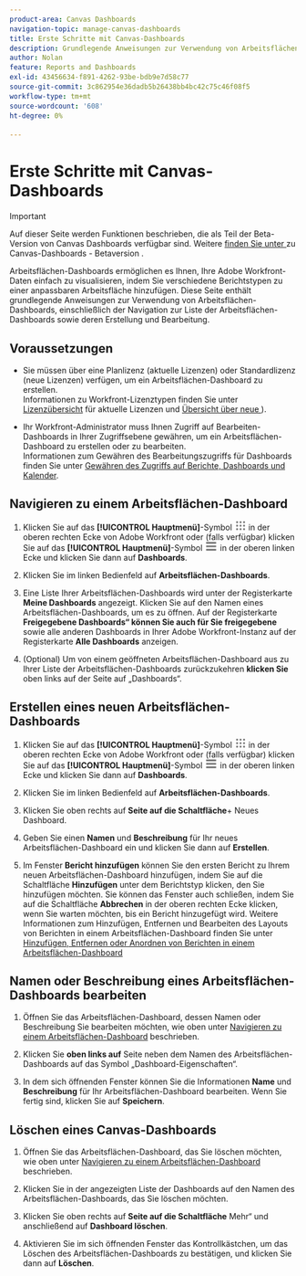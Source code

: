```yaml
---
product-area: Canvas Dashboards
navigation-topic: manage-canvas-dashboards
title: Erste Schritte mit Canvas-Dashboards
description: Grundlegende Anweisungen zur Verwendung von Arbeitsflächen-Dashboards, einschließlich der Navigation zu Ihrer Liste von Arbeitsflächen-Dashboards sowie deren Erstellung und Bearbeitung.
author: Nolan
feature: Reports and Dashboards
exl-id: 43456634-f891-4262-93be-bdb9e7d58c77
source-git-commit: 3c862954e36dadb5b26438bb4bc42c75c46f08f5
workflow-type: tm+mt
source-wordcount: '608'
ht-degree: 0%

---
```


# Erste Schritte mit Canvas-Dashboards

>[!IMPORTANT]
>
>Auf dieser Seite werden Funktionen beschrieben, die als Teil der Beta-Version von Canvas Dashboards verfügbar sind. Weitere [ finden Sie unter ](/help/quicksilver/product-announcements/betas/canvas-dashboards-beta/canvas-dashboards-beta-information.md) zu Canvas-Dashboards - Betaversion .

Arbeitsflächen-Dashboards ermöglichen es Ihnen, Ihre Adobe Workfront-Daten einfach zu visualisieren, indem Sie verschiedene Berichtstypen zu einer anpassbaren Arbeitsfläche hinzufügen. Diese Seite enthält grundlegende Anweisungen zur Verwendung von Arbeitsflächen-Dashboards, einschließlich der Navigation zur Liste der Arbeitsflächen-Dashboards sowie deren Erstellung und Bearbeitung.

## Voraussetzungen

* Sie müssen über eine Planlizenz (aktuelle Lizenzen) oder Standardlizenz (neue Lizenzen) verfügen, um ein Arbeitsflächen-Dashboard zu erstellen.\
  Informationen zu Workfront-Lizenztypen finden Sie unter [Lizenzübersicht](/help/quicksilver/administration-and-setup/add-users/access-levels-and-object-permissions/wf-licenses.md) für aktuelle Lizenzen und [Übersicht über neue ](/help/quicksilver/administration-and-setup/add-users/how-access-levels-work/licenses-overview.md)).

* Ihr Workfront-Administrator muss Ihnen Zugriff auf Bearbeiten-Dashboards in Ihrer Zugriffsebene gewähren, um ein Arbeitsflächen-Dashboard zu erstellen oder zu bearbeiten.\
  Informationen zum Gewähren des Bearbeitungszugriffs für Dashboards finden Sie unter [Gewähren des Zugriffs auf Berichte, Dashboards und Kalender](/help/quicksilver/administration-and-setup/add-users/configure-and-grant-access/grant-access-reports-dashboards-calendars.md).

## Navigieren zu einem Arbeitsflächen-Dashboard

1. Klicken Sie auf das **[!UICONTROL Hauptmenü]**-Symbol ![Hauptmenü](/help/_includes/assets/main-menu-icon.png) in der oberen rechten Ecke von Adobe Workfront oder (falls verfügbar) klicken Sie auf das **[!UICONTROL Hauptmenü]**-Symbol ![Hauptmenü](/help/_includes/assets/main-menu-icon-left-nav.png) in der oberen linken Ecke und klicken Sie dann auf **Dashboards**.

1. Klicken Sie im linken Bedienfeld auf **Arbeitsflächen-Dashboards**.

1. Eine Liste Ihrer Arbeitsflächen-Dashboards wird unter der Registerkarte **Meine Dashboards** angezeigt. Klicken Sie auf den Namen eines Arbeitsflächen-Dashboards, um es zu öffnen. Auf der Registerkarte **Freigegebene Dashboards“ können Sie auch für Sie freigegebene** sowie alle anderen Dashboards in Ihrer Adobe Workfront-Instanz auf der Registerkarte **Alle Dashboards** anzeigen.

1. (Optional) Um von einem geöffneten Arbeitsflächen-Dashboard aus zu Ihrer Liste der Arbeitsflächen-Dashboards zurückzukehren **klicken Sie** oben links auf der Seite auf „Dashboards“.

## Erstellen eines neuen Arbeitsflächen-Dashboards

1. Klicken Sie auf das **[!UICONTROL Hauptmenü]**-Symbol ![Hauptmenü](/help/_includes/assets/main-menu-icon.png) in der oberen rechten Ecke von Adobe Workfront oder (falls verfügbar) klicken Sie auf das **[!UICONTROL Hauptmenü]**-Symbol ![Hauptmenü](/help/_includes/assets/main-menu-icon-left-nav.png) in der oberen linken Ecke und klicken Sie dann auf **Dashboards**.

1. Klicken Sie im linken Bedienfeld auf **Arbeitsflächen-Dashboards**.

1. Klicken Sie oben rechts auf **Seite auf die Schaltfläche**+ Neues Dashboard.

1. Geben Sie einen **Namen** und **Beschreibung** für Ihr neues Arbeitsflächen-Dashboard ein und klicken Sie dann auf **Erstellen**.

1. Im Fenster **Bericht hinzufügen** können Sie den ersten Bericht zu Ihrem neuen Arbeitsflächen-Dashboard hinzufügen, indem Sie auf die Schaltfläche **Hinzufügen** unter dem Berichtstyp klicken, den Sie hinzufügen möchten. Sie können das Fenster auch schließen, indem Sie auf die Schaltfläche **Abbrechen** in der oberen rechten Ecke klicken, wenn Sie warten möchten, bis ein Bericht hinzugefügt wird. Weitere Informationen zum Hinzufügen, Entfernen und Bearbeiten des Layouts von Berichten in einem Arbeitsflächen-Dashboard finden Sie unter [Hinzufügen, Entfernen oder Anordnen von Berichten in einem Arbeitsflächen-Dashboard](/help/quicksilver/reports-and-dashboards/canvas-dashboards/manage-canvas-dashboards/add-remove-arrange-reports.md)

## Namen oder Beschreibung eines Arbeitsflächen-Dashboards bearbeiten

1. Öffnen Sie das Arbeitsflächen-Dashboard, dessen Namen oder Beschreibung Sie bearbeiten möchten, wie oben unter [Navigieren zu einem Arbeitsflächen-Dashboard](#navigate-to-a-canvas-dashboard) beschrieben.

1. Klicken Sie **oben links auf** Seite neben dem Namen des Arbeitsflächen-Dashboards auf das Symbol „Dashboard-Eigenschaften“.

1. In dem sich öffnenden Fenster können Sie die Informationen **Name** und **Beschreibung** für Ihr Arbeitsflächen-Dashboard bearbeiten. Wenn Sie fertig sind, klicken Sie auf **Speichern**.

## Löschen eines Canvas-Dashboards

1. Öffnen Sie das Arbeitsflächen-Dashboard, das Sie löschen möchten, wie oben unter [Navigieren zu einem Arbeitsflächen-Dashboard](#navigate-to-a-canvas-dashboard) beschrieben.

1. Klicken Sie in der angezeigten Liste der Dashboards auf den Namen des Arbeitsflächen-Dashboards, das Sie löschen möchten.

1. Klicken Sie oben rechts auf **Seite auf die Schaltfläche** Mehr“ und anschließend auf **Dashboard löschen**.

1. Aktivieren Sie im sich öffnenden Fenster das Kontrollkästchen, um das Löschen des Arbeitsflächen-Dashboards zu bestätigen, und klicken Sie dann auf **Löschen**.
